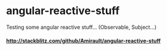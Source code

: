 # angular-reactive-stuff
Testing some angular reactive stuff... (Observable, Subject...)

#### http://stackblitz.com/github/Amirault/angular-reactive-stuff
